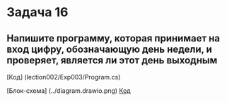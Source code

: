 # Задача 16

## Напишите программу, которая принимает на вход цифру, обозначающую день недели, и проверяет, является ли этот день выходным

[Код] (lection002/Exp003/Program.cs)

[Блок-схема] (../diagram.drawio.png)
[Код](../lection002/Exp003/Program.cs)